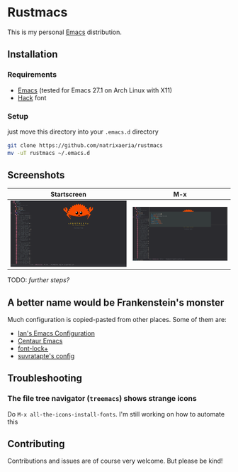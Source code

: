 # Rustmacs

This is my personal [Emacs](https://www.gnu.org/software/emacs/) distribution.

## Installation

### Requirements

* [Emacs](https://www.gnu.org/software/emacs/) (tested for Emacs 27.1 on Arch Linux with X11)
* [Hack](https://github.com/source-foundry/Hack) font

### Setup

just move this directory into your `.emacs.d` directory

```sh
git clone https://github.com/natrixaeria/rustmacs
mv -uT rustmacs ~/.emacs.d
```

## Screenshots

Startscreen | M-x
:-:|:-:
![the dashboard](./screenshots/startscreen.png) | ![the m-x prompt](./screenshots/m-x.png)

TODO: *further steps?*

## A better name would be Frankenstein's monster

Much configuration is copied-pasted from other places.
Some of them are:

* [Ian's Emacs Configuration](https://github.com/ianpan870102/.personal-emacs.d)
* [Centaur Emacs](https://github.com/seagle0128/.emacs.d)
* [font-lock+](https://www.emacswiki.org/emacs/font-lock%2b.el)
* [suvratapte's config](https://github.com/suvratapte/dot-emacs-dot-d)

## Troubleshooting

### The file tree navigator (`treemacs`) shows strange icons

Do `M-x all-the-icons-install-fonts`. I'm still working on how to automate this

## Contributing

Contributions and issues are of course very welcome. But please be kind!

